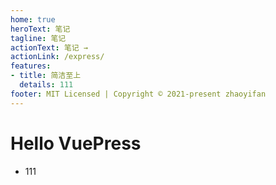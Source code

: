 ```yaml
---
home: true
heroText: 笔记
tagline: 笔记
actionText: 笔记 →
actionLink: /express/
features:
- title: 简洁至上
  details: 111
footer: MIT Licensed | Copyright © 2021-present zhaoyifan
---
```

# Hello VuePress
- 111
